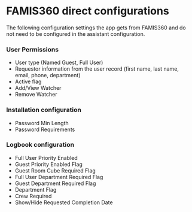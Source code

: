 # FAMIS360 direct configurations

The following configuration settings the app gets from FAMIS360 and do not need to be configured in the assistant configuration.

### User Permissions

* User type (Named Guest, Full User)
* Requestor information from the user record (first name, last name, email, phone, department)
* Active flag
* Add/View Watcher
* Remove Watcher

### Installation configuration

* Password Min Length
* Password Requirements

### Logbook configuration

* Full User Priority Enabled
* Guest Priority Enabled Flag
* Guest Room Cube Required Flag
* Full User Department Required Flag
* Guest Department Required Flag
* Department Flag
* Crew Required
* Show/Hide Requested Completion Date
